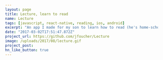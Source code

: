 ```yaml
---
layout: page
title: Lecture, learn to read
name: Lecture
tags: [javascript, react-native, reading, ios, android]
excerpt: "An app I made for my son to learn how to read (he's home-schooled)"
date: "2017-03-02T17:51:47.872Z"
project_url: https://github.com/jfoucher/Lecture
image: /uploads/2017/08/lecture.gif
project_post: 
hn_like_button: true
---
```




